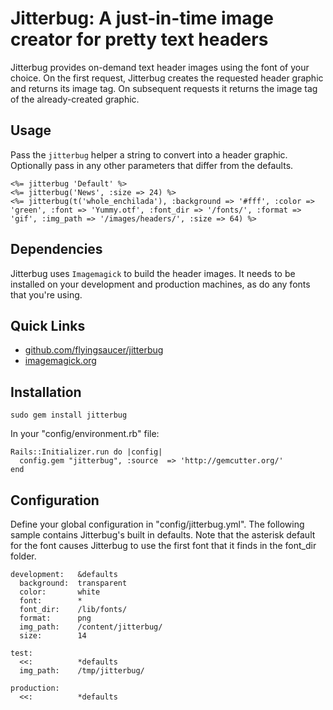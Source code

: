 # Jitterbug: A just-in-time image creator for pretty text headers

Jitterbug provides on-demand text header images using the font of your choice. On the first request, Jitterbug creates the requested header graphic and returns its image tag. On subsequent requests it returns the image tag of the already-created graphic.

## Usage

Pass the `jitterbug` helper a string to convert into a header graphic. Optionally pass in any other parameters that differ from the defaults.

    <%= jitterbug 'Default' %>
    <%= jitterbug('News', :size => 24) %>
    <%= jitterbug(t('whole_enchilada'), :background => '#fff', :color => 'green', :font => 'Yummy.otf', :font_dir => '/fonts/', :format => 'gif', :img_path => '/images/headers/', :size => 64) %>

## Dependencies

Jitterbug uses `Imagemagick` to build the header images. It needs to be installed on your development and production machines, as do any fonts that you're using.

## Quick Links

 * [github.com/flyingsaucer/jitterbug](http://github.com/flyingsaucer/jitterbug)
 * [imagemagick.org](http://www.imagemagick.org/script/index.php)

## Installation

    sudo gem install jitterbug

In your "config/environment.rb" file:

    Rails::Initializer.run do |config|
      config.gem "jitterbug", :source  => 'http://gemcutter.org/'
    end

## Configuration

Define your global configuration in "config/jitterbug.yml". The following sample contains Jitterbug's built in defaults. Note that the asterisk default for the font causes Jitterbug to use the first font that it finds in the font_dir folder.

    development:   &defaults
      background:  transparent
      color:       white
      font:        *
      font_dir:    /lib/fonts/
      format:      png
      img_path:    /content/jitterbug/
      size:        14

    test:
      <<:          *defaults
      img_path:    /tmp/jitterbug/

    production:
      <<:          *defaults
